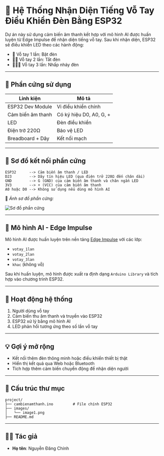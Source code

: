 # 👏 Hệ Thống Nhận Diện Tiếng Vỗ Tay Điều Khiển Đèn Bằng ESP32

Dự án này sử dụng cảm biến âm thanh kết hợp với mô hình AI được huấn luyện từ Edge Impulse để nhận diện tiếng vỗ tay. Sau khi nhận diện, ESP32 sẽ điều khiển LED theo các hành động:

- 👏 Vỗ tay 1 lần: Bật đèn
- 👏👏 Vỗ tay 2 lần: Tắt đèn
- 👏👏👏 Vỗ tay 3 lần: Nhấp nháy đèn

---

## 🔧 Phần cứng sử dụng

| Linh kiện           | Mô tả                             |
|---------------------|-----------------------------------|
| ESP32 Dev Module    | Vi điều khiển chính                |
| Cảm biến âm thanh   | Có ký hiệu D0, A0, G, +           |
| LED                 | Đèn điều khiển                    |
| Điện trở 220Ω       | Bảo vệ LED                        |
| Breadboard + Dây    | Kết nối mạch                      |

---

## 📐 Sơ đồ kết nối phần cứng

```
ESP32      --> Cảm biến âm thanh / LED
D23        --> Dây tín hiệu LED (qua điện trở 220Ω đến chân dài)
GND        --> G (GND) của cảm biến âm thanh và chân ngắn LED
3V3        --> + (VCC) của cảm biến âm thanh
A0 hoặc D0 --> Không sử dụng nếu dùng mô hình AI
```

📸 *Ảnh sơ đồ phần cứng:*

![Sơ đồ phần cứng](D:\project\images\image1.png)

---

## 🧠 Mô hình AI - Edge Impulse

Mô hình AI được huấn luyện trên nền tảng [Edge Impulse](https://edgeimpulse.com/) với các lớp:

- `votay_1lan`
- `votay_2lan`
- `votay_3lan`
- `khac` (không vỗ)

Sau khi huấn luyện, mô hình được xuất ra định dạng `Arduino Library` và tích hợp vào chương trình ESP32.

---

## 🧾 Hoạt động hệ thống

1. Người dùng vỗ tay
2. Cảm biến thu âm thanh và truyền vào ESP32
3. ESP32 xử lý bằng mô hình AI
4. LED phản hồi tương ứng theo số lần vỗ tay

---

## 💡 Gợi ý mở rộng

- Kết nối thêm đèn thông minh hoặc điều khiển thiết bị thật
- Hiển thị kết quả qua Web hoặc Bluetooth
- Tích hợp thêm cảm biến chuyển động để nhận diện người

---

## 📁 Cấu trúc thư mục

```
project/
├── cambienamthanh.ino         # File chính ESP32
├── images/
│   └── image1.png
├── README.md
```

---

## 👨‍💻 Tác giả

- **Họ tên**: Nguyễn Đăng Chính
